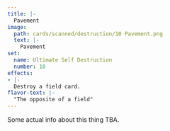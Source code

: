 ```yaml
---
title: |-
  Pavement
image: 
  path: cards/scanned/destruction/10 Pavement.png
  text: |-
    Pavement
set:
  name: Ultimate Self Destruction
  number: 10
effects: 
- |-
  Destroy a field card.
flavor-text: |-
  "The opposite of a field"
---
```

Some actual info about this thing TBA.
